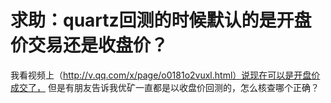 # 求助：quartz回测的时候默认的是开盘价交易还是收盘价？

我看视频上（http://v.qq.com/x/page/o0181o2vuxl.html）说现在可以是开盘价成交了，
但是有朋友告诉我优矿一直都是以收盘价回测的，怎么核查哪个正确？